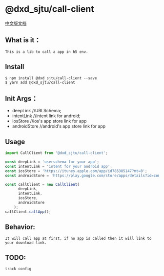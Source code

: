 # @dxd_sjtu/call-client

[中文版文档](https://github.com/ahungrynoob/call-client/blob/master/README-ZH.md/ "中文版文档") 

## What is it：
    This is a lib to call a app in h5 env.

## Install
```shell
$ npm install @dxd_sjtu/call-client --save
$ yarn add @dxd_sjtu/call-client
```

## Init Args：
- deepLink          //URLSchema;
- intentLink        //intent link for android;
- iosStore          //ios's app store link for app
- androidStore      //android's app store link for app

## Usage
```javascript
import CallClient from '@dxd_sjtu/call-client';

const deepLink = 'userschema for your app';
const intentLink = 'intent for your android app';
const iosStore = 'https://itunes.apple.com/app/id785385147?mt=8';
const androidStore = 'https://play.google.com/store/apps/details?id=com.lazada.android';

const callClient = new CallClient(
      deepLink,
      intentLink,
      iosStore,
      androidStore
    );
callClient.callApp();
```

## Behavior:
    It will call app at first, if no app is called then it will link to your download link.

## TODO:
    track config